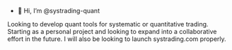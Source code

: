 - 👋 Hi, I’m @systrading-quant

Looking to develop quant tools for systematic or quantitative trading. Starting as a personal
project and looking to expand into a collaborative effort in the future.
I will also be looking to launch systrading.com properly.
